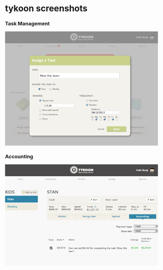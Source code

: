 tykoon screenshots
======

### Task Management

![task management](images/task_management.png?raw=true)

### Accounting

![accounting](images/accounting.png?raw=true)
